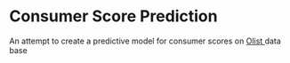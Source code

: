 # Consumer Score Prediction

An attempt to create a predictive model for consumer scores on <a href ='https://www.kaggle.com/olistbr/brazilian-ecommerce'> Olist </a>  data base
